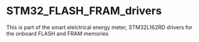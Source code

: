 # STM32_FLASH_FRAM_drivers
This is part of the smart elelctrical energy meter, STM32L162RD drivers for the onboard FLASH and FRAM memories
